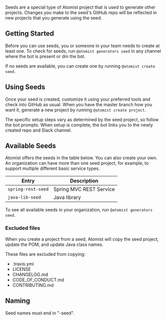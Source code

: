 Seeds are a special type of Atomist project that is used to generate other projects. Changes you make to the seed's GitHub repo will be reflected in new projects that you generate using the seed.

## Getting Started

Before you can use seeds, you or someone in your team needs to create at least one. To check for seeds, run `@atomist generators seed` in any channel where the bot is present or dm the bot. 

If no seeds are available, you can create one by running `@atomist create seed`. 

## Using Seeds

Once your seed is created, customize it using your preferred tools and check into GitHub as usual.  When you have the master branch how you want it, generate a new project by running `@atomist create project`. 

The specific setup steps vary as determined by the seed project, so follow the bot prompts. When setup is complete, the bot links you to the newly created repo and Slack channel.


## Available Seeds

Atomist offers the seeds in the table below. You can also create your own. An organization can have more than one seed project, for example, to support multiple different basic service types. 


Entry | Description
------|------------
`spring-rest-seed` | Spring MVC REST Service 
`java-lib-seed` | Java library


To see all available seeds in your organization, run `@atomist generators seed`.

### Excluded files

When you create a project from a seed, Atomist will copy the seed project, update the POM, and update Java class names.

These files are excluded from copying:

-   .travis.yml
-   LICENSE
-   CHANGELOG.md
-   CODE_OF_CONDUCT.md
-   CONTRIBUTING.md

## Naming

Seed names must end in "-seed". 

